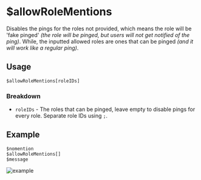 # $allowRoleMentions
Disables the pings for the roles not provided, which means the role will be 'fake pinged' *(the role will be pinged, but users will not get notified of the ping)*. While, the inputted allowed roles are ones that can be pinged *(and it will work like a regular ping)*.

## Usage
```
$allowRoleMentions[roleIDs]
```

### Breakdown
- `roleIDs` - The roles that can be pinged, leave empty to disable pings for every role. Separate role IDs using `;`.

## Example
```
$nomention
$allowRoleMentions[]
$message
```

![example](https://user-images.githubusercontent.com/69215413/128615927-d93f9e54-e8ad-4067-a363-eedb540d6b37.png)
